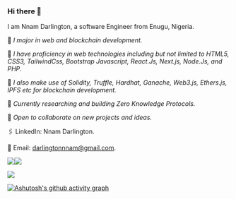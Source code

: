 ### Hi there 👋

<!--
**Darlington02/Darlington02** is a ✨ _special_ ✨ repository because its `README.md` (this file) appears on your GitHub profile.

Here are some ideas to get you started:

- 🔭 I’m currently working on ...
- 🌱 I’m currently learning ...
- 👯 I’m looking to collaborate on ...
- 🤔 I’m looking for help with ...
- 💬 Ask me about ...
- 📫 How to reach me: ...
- 😄 Pronouns: ...
- ⚡ Fun fact: ...
-->

I am Nnam Darlington, a software Engineer from Enugu, Nigeria.

💠 *I major in web and blockchain development.*

💠 *I have proficiency in web technologies including but not limited to HTML5, CSS3, TailwindCss, Bootstrap Javascript, React.Js, Next.js, Node.Js, and PHP.*

💠 *I also make use of Solidity, Truffle, Hardhat, Ganache, Web3.js, Ethers.js, IPFS etc for blockchain development.*

💠 *Currently researching and building Zero Knowledge Protocols.*

💠 *Open to collaborate on new projects and ideas.*

🖇 LinkedIn: Nnam Darlington.

📨 Email: darlingtonnnam@gmail.com.

![](https://github-profile-summary-cards.vercel.app/api/cards/repos-per-language?username=Darlington02&theme=monokai)![](https://github-profile-summary-cards.vercel.app/api/cards/stats?username=Darlington02&theme=monokai)

![](https://komarev.com/ghpvc/?username=Darlington02)

[![Ashutosh's github activity graph](https://activity-graph.herokuapp.com/graph?username=Darlington02&theme=react-dark)](https://github.com/ashutosh00710/github-readme-activity-graph)
